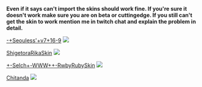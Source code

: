 **Even if it says can't import the skins should work fine. If you're sure it doesn't work make sure you are on beta or cuttingedge. If you still can't get the skin to work mention me in twitch chat and explain the problem in detail.**

  [-+Seouless'+v7+16-9](https://puu.sh/turm5/c0c67a8bfa.osk)
![](https://pp.vk.me/c604425/v604425030/49872/O1DJ5mrp1rE.jpg)














[ShigetoraRikaSkin](https://puu.sh/tlUJx/f556020b1b.osk)
![](https://pp.vk.me/c604829/v604829030/3cf65/YoGGcaG1tmk.jpg)















[+-Selch+-WWW++-RwbyRubySkin](https://puu.sh/tlU33/49e227c32b.osk)
![](https://pp.vk.me/c604829/v604829030/3cf6e/a8uWqfZejPI.jpg)









[Chitanda](https://puu.sh/t2Ht5/f2997bf1f6.osk)
![](https://pp.vk.me/c604719/v604719030/27189/IoGl1uqfgck.jpg)
